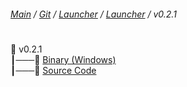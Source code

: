 ###### [Main](https://pikakid98.github.io) / [Git](https://git-pikakid98.github.io) / [Launcher](https://git-pikakid98.github.io/launcher) / [Launcher](https://git-pikakid98.github.io/launcher/launcher) / v0.2.1
<h1></h1>

📂 v0.2.1
\
┃───📄 [Binary (Windows)](https://github.com/Git-Pikakid98/pikakid98-launcher/releases/download/v0.2.1/Pikakid98.Launcher.v0.2.1.exe)
\
┃───📄 [Source Code](https://github.com/Git-Pikakid98/pikakid98-launcher/archive/refs/tags/v0.2.1.zip)
